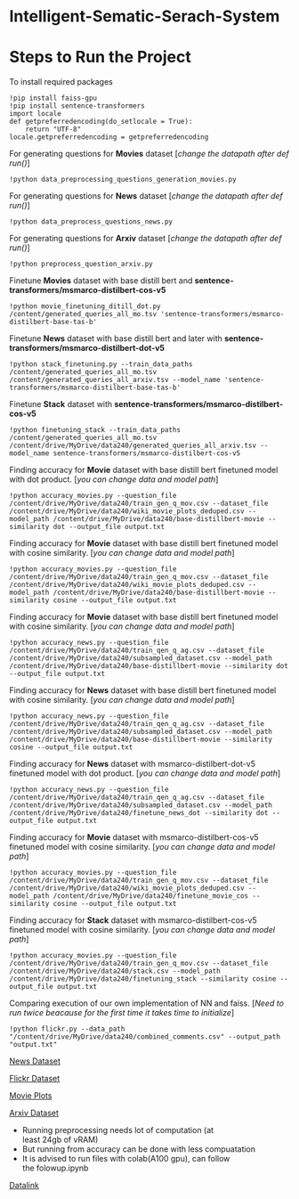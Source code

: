 # Intelligent-Sematic-Serach-System

# Steps to Run the Project

To install required packages
```
!pip install faiss-gpu
!pip install sentence-transformers
import locale
def getpreferredencoding(do_setlocale = True):
    return "UTF-8"
locale.getpreferredencoding = getpreferredencoding
```

For generating questions for **Movies** dataset
[_change the datapath after def run()_]
```
!python data_preprocessing_questions_generation_movies.py 
```

For generating questions for **News** dataset
[_change the datapath after def run()_]

```
!python data_preprocess_questions_news.py
```

For generating questions for **Arxiv** dataset
[_change the datapath after def run()_]
```
!python preprocess_question_arxiv.py
```

Finetune **Movies** dataset with base distill bert and **sentence-transformers/msmarco-distilbert-cos-v5**
```
!python movie_finetuning_ditill_dot.py /content/generated_queries_all_mo.tsv 'sentence-transformers/msmarco-distilbert-base-tas-b'
```

Finetune **News** dataset with base distill bert and later with **sentence-transformers/msmarco-distilbert-dot-v5**
```
!python stack_finetuning.py --train_data_paths /content/generated_queries_all_mo.tsv /content/generated_queries_all_arxiv.tsv --model_name 'sentence-transformers/msmarco-distilbert-base-tas-b'
```

Finetune **Stack** dataset with  **sentence-transformers/msmarco-distilbert-cos-v5**
```
!python finetuning_stack --train_data_paths /content/generated_queries_all_mo.tsv /content/drive/MyDrive/data240/generated_queries_all_arxiv.tsv --model_name sentence-transformers/msmarco-distilbert-cos-v5
```

Finding accuracy for **Movie** dataset with base distill bert finetuned model with dot product. [_you can change data and model path_]
```
!python accuracy_movies.py --question_file /content/drive/MyDrive/data240/train_gen_q_mov.csv --dataset_file /content/drive/MyDrive/data240/wiki_movie_plots_deduped.csv --model_path /content/drive/MyDrive/data240/base-distillbert-movie --similarity dot --output_file output.txt
```

Finding accuracy for **Movie** dataset with base distill bert finetuned model with cosine similarity. [_you can change data and model path_]
```
!python accuracy_movies.py --question_file /content/drive/MyDrive/data240/train_gen_q_mov.csv --dataset_file /content/drive/MyDrive/data240/wiki_movie_plots_deduped.csv --model_path /content/drive/MyDrive/data240/base-distillbert-movie --similarity cosine --output_file output.txt
```

Finding accuracy for **Movie** dataset with base distill bert finetuned model with cosine similarity. [_you can change data and model path_]
```
!python accuracy_news.py --question_file /content/drive/MyDrive/data240/train_qen_q_ag.csv --dataset_file /content/drive/MyDrive/data240/subsampled_dataset.csv --model_path /content/drive/MyDrive/data240/base-distillbert-movie --similarity dot --output_file output.txt
```

Finding accuracy for **News** dataset with base distill bert finetuned model with cosine similarity. [_you can change data and model path_]
```
!python accuracy_news.py --question_file /content/drive/MyDrive/data240/train_qen_q_ag.csv --dataset_file /content/drive/MyDrive/data240/subsampled_dataset.csv --model_path /content/drive/MyDrive/data240/base-distillbert-movie --similarity cosine --output_file output.txt
```

Finding accuracy for **News** dataset with msmarco-distilbert-dot-v5 finetuned model with dot product. [_you can change data and model path_]
```
!python accuracy_news.py --question_file /content/drive/MyDrive/data240/train_qen_q_ag.csv --dataset_file /content/drive/MyDrive/data240/subsampled_dataset.csv --model_path /content/drive/MyDrive/data240/finetune_news_dot --similarity dot --output_file output.txt
```

Finding accuracy for **Movie** dataset with msmarco-distilbert-cos-v5 finetuned model with cosine similarity. [_you can change data and model path_] 
```
!python accuracy_movies.py --question_file /content/drive/MyDrive/data240/train_gen_q_mov.csv --dataset_file /content/drive/MyDrive/data240/wiki_movie_plots_deduped.csv --model_path /content/drive/MyDrive/data240/finetune_movie_cos --similarity cosine --output_file output.txt
```

Finding accuracy for **Stack** dataset with msmarco-distilbert-cos-v5 finetuned model with cosine similarity. [_you can change data and model path_] 
```
!python accuracy_movies.py --question_file /content/drive/MyDrive/data240/train_gen_q_mov.csv --dataset_file /content/drive/MyDrive/data240/stack.csv --model_path /content/drive/MyDrive/data240/finetuning_stack --similarity cosine --output_file output.txt
```

Comparing execution of our own implementation of NN and faiss. [_Need to run twice beacause for the first time it takes time to initialize_]
```
!python flickr.py --data_path "/content/drive/MyDrive/data240/combined_comments.csv" --output_path "output.txt"
```

[News Dataset](https://www.kaggle.com/datasets/amananandrai/ag-news-classification-dataset)

[Flickr Dataset](https://www.kaggle.com/datasets/hsankesara/flickr-image-dataset)

[Movie Plots](https://www.kaggle.com/datasets/jrobischon/wikipedia-movie-plots)

[Arxiv Dataset](https://www.kaggle.com/datasets/Cornell-University/arxiv)

- Running preprocessing needs lot of computation (at least 24gb of vRAM)
- But running from accuracy can be done with less compuatation
- It is advised to run files with colab(A100 gpu), can follow the folowup.ipynb

[Datalink](https://drive.google.com/drive/folders/1-5FlM3FZfqlcKZ80Mas09RozJuQsdkrF?usp=sharing)

